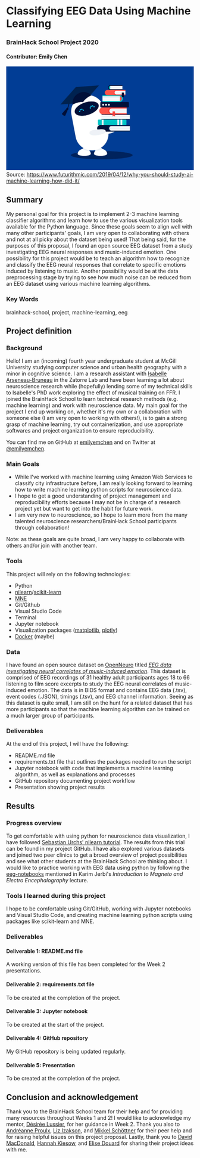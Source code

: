 # Classifying EEG Data Using Machine Learning
### BrainHack School Project 2020

#### Contributor: Emily Chen

![BrainHack School](machinelearningimage.jpg)
Source: https://www.futurithmic.com/2019/04/12/why-you-should-study-ai-machine-learning-how-did-it/

## Summary 

My personal goal for this project is to implement 2-3 machine learning classifier algorithms and learn how to use the various visualization tools available for the Python language. Since these goals seem to align well with many other participants' goals, I am very open to collaborating with others and not at all picky about the dataset being used! That being said, for the purposes of this proposal, I found an open source EEG dataset from a study investigating EEG neural responses and music-induced emotion. One possibility for this project would be to teach an algorithm how to recognize and classify the EEG neural responses that correlate to specific emotions induced by listening to music. Another possibility would be at the data preprocessing stage by trying to see how much noise can be reduced from an EEG dataset using various machine learning algorithms. 

### Key Words
brainhack-school, project, machine-learning, eeg

## Project definition 

### Background

Hello! I am an (incoming) fourth year undergraduate student at McGill University studying computer science and urban health geography with a minor in cognitive science. I am a research assistant with [Isabelle Arseneau-Bruneau](https://github.com/brainhack-school2020/ArsIsabelle_BHS_Project) in the Zatorre Lab and have been learning a lot about neuroscience research while (hopefully) lending some of my technical skills to Isabelle's PhD work exploring the effect of musical training on FFR. I joined the BrainHack School to learn technical research methods (e.g. machine learning) and work with neuroscience data. My main goal for the project I end up working on, whether it's my own or a collaboration with someone else (I am very open to working with others!), is to gain a strong grasp of machine learning, try out containerization, and use appropriate softwares and project organization to ensure reproducibility. 

You can find me on GitHub at [emilyemchen](https://github.com/emilyemchen) and on Twitter at [@emilyemchen](https://twitter.com/emilyemchen). 

### Main Goals
* While I've worked with machine learning using Amazon Web Services to classify city infrastructure before, I am really looking forward to learning how to write machine learning python scripts for neuroscience data. 
* I hope to get a good understanding of project management and reproducibility efforts because I may not be in charge of a research project yet but want to get into the habit for future work. 
* I am very new to neuroscience, so I hope to learn more from the many talented neuroscience researchers/BrainHack School participants through collaboration!  

Note: as these goals are quite broad, I am very happy to collaborate with others and/or join with another team. 

### Tools 

This project will rely on the following technologies: 
* Python
* [nilearn](https://nilearn.github.io)/[scikit-learn](https://scikit-learn.org/stable/)
* [MNE](https://mne.tools/stable/index.html)
* Git/Github
* Visual Studio Code
* Terminal 
* Jupyter notebook
* Visualization packages ([matplotlib](https://matplotlib.org), [plotly](https://plotly.com))
* [Docker](https://www.docker.com/play-with-docker) (maybe)

### Data 

I have found an open source dataset on [OpenNeuro](https://openneuro.org) titled [*EEG data investigating neural correlates of music-induced emotion*](https://openneuro.org/datasets/ds002721/versions/1.0.1). This dataset is comprised of EEG recordings of 31 healthy adult participants ages 18 to 66 listening to film score excerpts to study the EEG neural correlates of music-induced emotion. The data is in BIDS format and contains EEG data (.tsv), event codes (.JSON), timings (.tsv), and EEG channel information. Seeing as this dataset is quite small, I am still on the hunt for a related dataset that has more participants so that the machine learning algorithm can be trained on a much larger group of participants.  

### Deliverables

At the end of this project, I will have the following:
* README.md file 
* requirements.txt file that outlines the packages needed to run the script
* Jupyter notebook with code that implements a machine learning algorithm, as well as explanations and processes 
* GitHub repository documenting project workflow
* Presentation showing project results 

## Results 

### Progress overview

To get comfortable with using python for neuroscience data visualization, I have followed [Sebastian Urchs' nilearn tutorial](https://github.com/surchs/bhs_nilearn_example). The results from this trial can be found in my project GitHub. I have also explored various datasets and joined two peer clinics to get a broad overview of project possibilities and see what other students at the BrainHack School are thinking about. I would like to practice working with EEG data using python by following the [eeg-notebooks](https://github.com/NeuroTechX/eeg-notebooks) mentioned in  Karim Jerbi's *Introduction to Magneto and Electro Encephalography* lecture. 

### Tools I learned during this project
I hope to be comfortable using Git/GitHub, working with Jupyter notebooks and Visual Studio Code, and creating machine learning python scripts using packages like scikit-learn and MNE.  
 
### Deliverables 

#### Deliverable 1: README.md file
A working version of this file has been completed for the Week 2 presentations. 

#### Deliverable 2: requirements.txt file
To be created at the completion of the project.  

#### Deliverable 3: Jupyter notebook 
To be created at the start of the project. 

#### Deliverable 4: GitHub repository 
My GitHub repository is being updated regularly. 

#### Deliverable 5: Presentation 
To be created at the completion of the project. 
 
## Conclusion and acknowledgement

Thank you to the BrainHack School team for their help and for providing many resources throughout Weeks 1 and 2! I would like to acknowledge my mentor, [Désirée Lussier](https://github.com/dllussier), for her guidance in Week 2. Thank you also to [Andréanne Proulx](https://github.com/brainhack-school2020/anproulx-fMRI-autism), [Liz Izakson](https://github.com/brainhack-school2020/lizizakson_commonalitiesAcrossDomains), and [Mikkel Schöttner](https://github.com/brainhack-school2020/mschoettner_fMRI-ML) for their peer help and for raising helpful issues on this project proposal. Lastly, thank you to [David MacDonald](https://github.com/brainhack-school2020/dnmacdon_ASD_multisite_smri), [Hannah Kiesow](https://github.com/brainhack-school2020/hannahkiesow_bhs_project), and [Elise Douard](https://github.com/brainhack-school2020/BLUP_Brainhack-Learning-Unicorn-Project) for sharing their project ideas with me. 